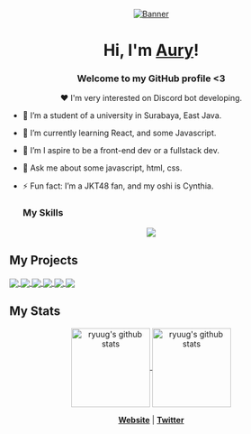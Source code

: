 <p align="center">
  <a href="https://ryuug.site">
    <img src="https://media1.tenor.com/m/FvthnLepGgAAAAAC/hi-hello.gif" alt="Banner">
  </a>
</p>

<h1 align="center">Hi, I'm <a href="https://ryuug.site">Aury</a>!</h1>
<h3 align="center">Welcome to my GitHub profile <3</h3>

<p align="center">❤ I'm very interested on Discord bot developing.</p>

- 🔭 I’m a student of a university in Surabaya, East Java.
- 🌱 I’m currently learning React, and some Javascript.

- 👯 I’m I aspire to be a front-end dev or a fullstack dev.
- 💬 Ask me about some javascript, html, css.
- ⚡ Fun fact: I’m a JKT48 fan, and my oshi is Cynthia.

  <h3>My Skills</h3>
<p align="center">
  <a href="https://skillicons.dev">
    <img src="https://skillicons.dev/icons?i=html,css,tailwind,js,py,flask,express,discordjs,bootstrap,mysql,sqlite,figma" />
  </a>
</p>

## My Projects

<a href="https://github.com/Ryuu-G/live-notification-bot">
  <img align="center" src="https://github-readme-stats.vercel.app/api/pin/?username=Ryuu-G&repo=live-notification-bot&theme=dracula&show_owner=true" />
</a>
<a href="https://github.com/Ryuu-G/CekOshi">
  <img align="center" src="https://github-readme-stats.vercel.app/api/pin/?username=Ryuu-G&repo=cekoshi&theme=dracula&show_owner=true" />
</a>
<a href="https://github.com/Ryuu-G/Gen-12">
  <img align="center" src="https://github-readme-stats.vercel.app/api/pin/?username=Ryuu-G&repo=Gen-12&theme=dracula&show_owner=true" />
</a>
<a href="https://github.com/Typicalsleepingboy/finland-miracle">
  <img align="center" src="https://github-readme-stats.vercel.app/api/pin/?username=Typicalsleepingboy&repo=finland-miracle&theme=dracula&show_owner=true" />
</a>
<a href="https://github.com/Ryuu-G/tebak-member">
  <img align="center" src="https://github-readme-stats.vercel.app/api/pin/?username=Ryuu-G&repo=tebak-member&theme=dracula&show_owner=true" />
</a>
<a href="https://github.com/Ryuu-G/whatsapp-bot-jkt48">
  <img align="center" src="https://github-readme-stats.vercel.app/api/pin/?username=Ryuu-G&repo=whatsapp-bot-jkt48&theme=dracula&show_owner=true" />
</a>

## My Stats

<p align="center">
  <a href="https://github.com/ryuu-g/">
   <img align="center" height="140px" src="https://github-readme-stats.vercel.app/api/top-langs/?username=ryuu-g&layout=compact&title_color=8B64FF&theme=dracula" alt="ryuug's github stats"/>
   </a>
   <a href="https://github.com/ryuu-g/">
   <img align="center" height="140px" src="https://github-readme-stats.vercel.app/api?username=ryuu-g&hide=issues&count_private=true&show_icons=true&title_color=8B64FF&icon_color=8B64FF&theme=dracula" alt="ryuug's github stats" />
   </a>
</p>

<p align="center">
  <strong><a href="https://ryuug.site">Website</a></strong> |
  <strong><a href="https://x.com/_RyuuG">Twitter</a></strong> 
</p>
